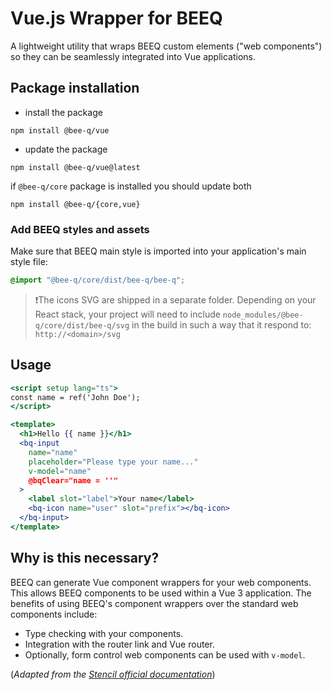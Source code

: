 # Vue.js Wrapper for BEEQ

A lightweight utility that wraps BEEQ custom elements ("web components") so they can be seamlessly integrated into Vue applications.

## Package installation

- install the package

```
npm install @bee-q/vue
```

- update the package

```
npm install @bee-q/vue@latest
```

if `@bee-q/core` package is installed you should update both

```
npm install @bee-q/{core,vue}
```

### Add BEEQ styles and assets

Make sure that BEEQ main style is imported into your application's main style file:

```css
@import "@bee-q/core/dist/bee-q/bee-q";
```

> ❗️The icons SVG are shipped in a separate folder. Depending on your React stack, your project will need to include `node_modules/@bee-q/core/dist/bee-q/svg` in the build in such a way that it respond to: `http://<domain>/svg`

## Usage

```jsx
<script setup lang="ts">
const name = ref('John Doe');
</script>

<template>
  <h1>Hello {{ name }}</h1>
  <bq-input
    name="name"
    placeholder="Please type your name..."
    v-model="name"
    @bqClear="name = ''"
  >
    <label slot="label">Your name</label>
    <bq-icon name="user" slot="prefix"></bq-icon>
  </bq-input>
</template>
```

## Why is this necessary?

BEEQ can generate Vue component wrappers for your web components. This allows BEEQ components to be used within a Vue 3 application. The benefits of using BEEQ's component wrappers over the standard web components include:

- Type checking with your components.
- Integration with the router link and Vue router.
- Optionally, form control web components can be used with `v-model`.

(*Adapted from the [Stencil official documentation](https://stenciljs.com/docs/vue)*)
